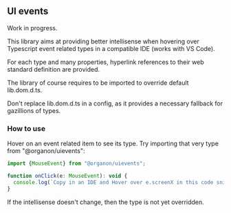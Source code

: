 ## UI events

Work in progress.

This library aims at providing better intellisense when hovering over Typescript event related types
in a compatible IDE (works with VS Code).

For each type and many properties, hyperlink references to their web standard definition are provided.

The library of course requires to be imported to override default lib.dom.d.ts.

Don't replace lib.dom.d.ts in a config, as it provides a necessary fallback for gazillions of types.

### How to use

Hover on an event related item to see its type. Try importing that very type from "@organon/uievents":

```js
import {MouseEvent} from "@organon/uievents";

function onClick(e: MouseEvent): void {
  console.log(`Copy in an IDE and Hover over e.screenX in this code snippet: ${e.screenX}`)
}
```

If the intellisense doesn't change, then the type is not yet overridden.
